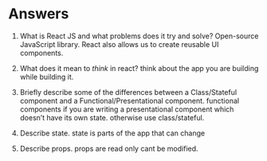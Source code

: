 # Answers

1.  What is React JS and what problems does it try and solve?
Open-source JavaScript library. React also allows us to create reusable UI components.

1.  What does it mean to _think_ in react?
think about the app you are building while building it.

1.  Briefly describe some of the differences between a Class/Stateful component and a Functional/Presentational component.
functional components if you are writing a presentational component which doesn’t have its own state. otherwise use  class/stateful.

1.  Describe state.
state is parts of the app that can change

1.  Describe props.
props are read only cant be modified.
